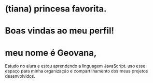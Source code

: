 # (tiana) princesa favorita.

# Boas vindas ao meu perfil!

# meu nome é Geovana,

Estudo no alura e estou aprendendo a linguagem JavaScript.
uso esse espaço para minha organização e compartilhamento dos meus projetos desenvolvidos.
